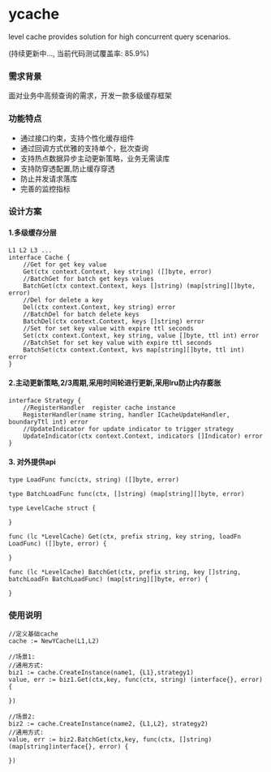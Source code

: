 # ycache
level cache provides solution for high concurrent query scenarios.

(持续更新中...,  当前代码测试覆盖率: 85.9%)
### 需求背景 
面对业务中高频查询的需求，开发一款多级缓存框架

### 功能特点 
- 通过接口约束，支持个性化缓存组件 
- 通过回调方式优雅的支持单个，批次查询
- 支持热点数据异步主动更新策略，业务无需读库 
- 支持防穿透配置,防止缓存穿透
- 防止并发请求落库
- 完善的监控指标

### 设计方案
#### 1.多级缓存分层
```
L1 L2 L3 ...
interface Cache {
	//Get for get key value
	Get(ctx context.Context, key string) ([]byte, error)
	//BatchGet for batch get keys values
	BatchGet(ctx context.Context, keys []string) (map[string][]byte, error)
	//Del for delete a key
	Del(ctx context.Context, key string) error
	//BatchDel for batch delete keys
	BatchDel(ctx context.Context, keys []string) error
	//Set for set key value with expire ttl seconds
	Set(ctx context.Context, key string, value []byte, ttl int) error
	//BatchSet for set key value with expire ttl seconds
	BatchSet(ctx context.Context, kvs map[string][]byte, ttl int) error
}
```

#### 2.主动更新策略,2/3周期,采用时间轮进行更新,采用lru防止内存膨胀
```
interface Strategy {
	//RegisterHandler  register cache instance
	RegisterHandler(name string, handler ICacheUpdateHandler, boundaryTtl int) error
	//UpdateIndicator for update indicator to trigger strategy
	UpdateIndicator(ctx context.Context, indicators []Indicator) error
}
```

#### 3. 对外提供api

```
type LoadFunc func(ctx, string) ([]byte, error)

type BatchLoadFunc func(ctx, []string) (map[string][]byte, error)

type LevelCache struct {
	
}

func (lc *LevelCache) Get(ctx, prefix string, key string, loadFn LoadFunc) ([]byte, error) {
	
}

func (lc *LevelCache) BatchGet(ctx, prefix string, key []string, batchLoadFn BatchLoadFunc) (map[string][]byte, error) {
	
}
```


### 使用说明
```
//定义基础cache
cache := NewYCache(L1,L2)

//场景1:
//通用方式:
biz1 := cache.CreateInstance(name1, {L1},strategy1)
value, err := biz1.Get(ctx,key, func(ctx, string) (interface{}, error) {
	
})

//场景2:
biz2 := cache.CreateInstance(name2, {L1,L2}, strategy2)
//通用方式:
value, err := biz2.BatchGet(ctx,key, func(ctx, []string) (map[string]interface{}, error) {
	
})
```